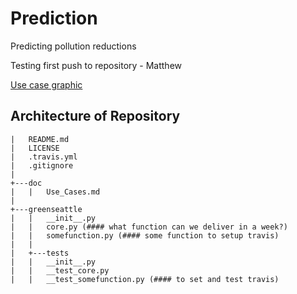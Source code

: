 # Prediction
Predicting pollution reductions

Testing first push to repository - Matthew

[Use case graphic](brendanbutler.github.com/Greening-Seattle/Prediction/img/Slide1.jpg)

## Architecture of Repository
```
|   README.md
|   LICENSE
|   .travis.yml
|   .gitignore
|
+---doc
|   |   Use_Cases.md
|
+---greenseattle
|   |   __init__.py
|   |   core.py (#### what function can we deliver in a week?)
|   |   somefunction.py (#### some function to setup travis)
|   |
|   +---tests
|   |   __init__.py
|   |   __test_core.py 
|   |   __test_somefunction.py (#### to set and test travis)
```

